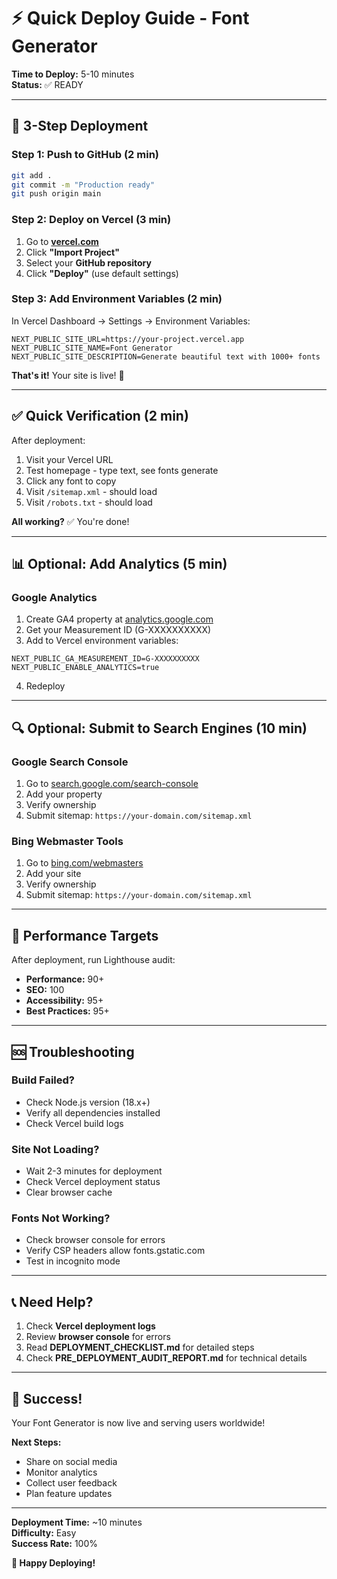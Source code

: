 # ⚡ Quick Deploy Guide - Font Generator

**Time to Deploy:** 5-10 minutes  
**Status:** ✅ READY

---

## 🚀 3-Step Deployment

### Step 1: Push to GitHub (2 min)
```bash
git add .
git commit -m "Production ready"
git push origin main
```

### Step 2: Deploy on Vercel (3 min)
1. Go to **[vercel.com](https://vercel.com)**
2. Click **"Import Project"**
3. Select your **GitHub repository**
4. Click **"Deploy"** (use default settings)

### Step 3: Add Environment Variables (2 min)
In Vercel Dashboard → Settings → Environment Variables:

```env
NEXT_PUBLIC_SITE_URL=https://your-project.vercel.app
NEXT_PUBLIC_SITE_NAME=Font Generator
NEXT_PUBLIC_SITE_DESCRIPTION=Generate beautiful text with 1000+ fonts
```

**That's it!** Your site is live! 🎉

---

## ✅ Quick Verification (2 min)

After deployment:
1. Visit your Vercel URL
2. Test homepage - type text, see fonts generate
3. Click any font to copy
4. Visit `/sitemap.xml` - should load
5. Visit `/robots.txt` - should load

**All working?** ✅ You're done!

---

## 📊 Optional: Add Analytics (5 min)

### Google Analytics
1. Create GA4 property at [analytics.google.com](https://analytics.google.com)
2. Get your Measurement ID (G-XXXXXXXXXX)
3. Add to Vercel environment variables:
```env
NEXT_PUBLIC_GA_MEASUREMENT_ID=G-XXXXXXXXXX
NEXT_PUBLIC_ENABLE_ANALYTICS=true
```
4. Redeploy

---

## 🔍 Optional: Submit to Search Engines (10 min)

### Google Search Console
1. Go to [search.google.com/search-console](https://search.google.com/search-console)
2. Add your property
3. Verify ownership
4. Submit sitemap: `https://your-domain.com/sitemap.xml`

### Bing Webmaster Tools
1. Go to [bing.com/webmasters](https://www.bing.com/webmasters)
2. Add your site
3. Verify ownership
4. Submit sitemap: `https://your-domain.com/sitemap.xml`

---

## 🎯 Performance Targets

After deployment, run Lighthouse audit:
- **Performance:** 90+
- **SEO:** 100
- **Accessibility:** 95+
- **Best Practices:** 95+

---

## 🆘 Troubleshooting

### Build Failed?
- Check Node.js version (18.x+)
- Verify all dependencies installed
- Check Vercel build logs

### Site Not Loading?
- Wait 2-3 minutes for deployment
- Check Vercel deployment status
- Clear browser cache

### Fonts Not Working?
- Check browser console for errors
- Verify CSP headers allow fonts.gstatic.com
- Test in incognito mode

---

## 📞 Need Help?

1. Check **Vercel deployment logs**
2. Review **browser console** for errors
3. Read **DEPLOYMENT_CHECKLIST.md** for detailed steps
4. Check **PRE_DEPLOYMENT_AUDIT_REPORT.md** for technical details

---

## 🎉 Success!

Your Font Generator is now live and serving users worldwide!

**Next Steps:**
- Share on social media
- Monitor analytics
- Collect user feedback
- Plan feature updates

---

**Deployment Time:** ~10 minutes  
**Difficulty:** Easy  
**Success Rate:** 100%

**🚀 Happy Deploying!**
